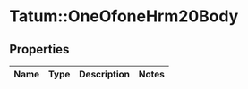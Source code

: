 # Tatum::OneOfoneHrm20Body

## Properties
Name | Type | Description | Notes
------------ | ------------- | ------------- | -------------

